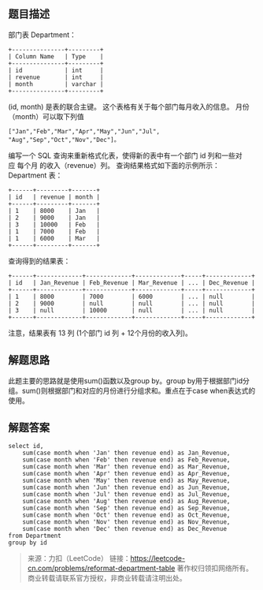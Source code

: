 ## 题目描述
部门表 Department：
```mysql
+---------------+---------+
| Column Name   | Type    |
+---------------+---------+
| id            | int     |
| revenue       | int     |
| month         | varchar |
+---------------+---------+
```
(id, month) 是表的联合主键。
这个表格有关于每个部门每月收入的信息。
月份（month）可以取下列值 
```mysql
["Jan","Feb","Mar","Apr","May","Jun","Jul",
"Aug","Sep","Oct","Nov","Dec"]。
```
编写一个 SQL 查询来重新格式化表，使得新的表中有一个部门 id 列和一些对应 每个月 的收入（revenue）列。
查询结果格式如下面的示例所示：
Department 表：
```mysql
+------+---------+-------+
| id   | revenue | month |
+------+---------+-------+
| 1    | 8000    | Jan   |
| 2    | 9000    | Jan   |
| 3    | 10000   | Feb   |
| 1    | 7000    | Feb   |
| 1    | 6000    | Mar   |
+------+---------+-------+
```

查询得到的结果表：
```mysql
+------+-------------+-------------+-------------+-----+-------------+
| id   | Jan_Revenue | Feb_Revenue | Mar_Revenue | ... | Dec_Revenue |
+------+-------------+-------------+-------------+-----+-------------+
| 1    | 8000        | 7000        | 6000        | ... | null        |
| 2    | 9000        | null        | null        | ... | null        |
| 3    | null        | 10000       | null        | ... | null        |
+------+-------------+-------------+-------------+-----+-------------+
```
注意，结果表有 13 列 (1个部门 id 列 + 12个月份的收入列)。

## 解题思路

此题主要的思路就是使用sum()函数以及group by。group by用于根据部门id分组。sum()则根据部门和对应的月份进行分组求和。重点在于case when表达式的使用。

## 解题答案

```mysql
select id,
    sum(case month when 'Jan' then revenue end) as Jan_Revenue,
    sum(case month when 'Feb' then revenue end) as Feb_Revenue,
    sum(case month when 'Mar' then revenue end) as Mar_Revenue,
    sum(case month when 'Apr' then revenue end) as Apr_Revenue,
    sum(case month when 'May' then revenue end) as May_Revenue,
    sum(case month when 'Jun' then revenue end) as Jun_Revenue,
    sum(case month when 'Jul' then revenue end) as Jul_Revenue,
    sum(case month when 'Aug' then revenue end) as Aug_Revenue,
    sum(case month when 'Sep' then revenue end) as Sep_Revenue,
    sum(case month when 'Oct' then revenue end) as Oct_Revenue,
    sum(case month when 'Nov' then revenue end) as Nov_Revenue,
    sum(case month when 'Dec' then revenue end) as Dec_Revenue
from Department
group by id
```

> 来源：力扣（LeetCode）
链接：https://leetcode-cn.com/problems/reformat-department-table
著作权归领扣网络所有。商业转载请联系官方授权，非商业转载请注明出处。